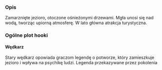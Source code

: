 ### Opis
Zamarznięte jezioro, otoczone ośnieżonymi drzewami. Mgła unosi się nad wodą, tworząc upiorną atmosferę. W lato główna atrakcja turystyczna.

### Ogólne plot hooki
#### Wędkarz
Stary wędkarz opowiada graczom legendę o potworze, który zamieszkuje jezioro i wpływa na psychikę ludzi. Legenda przekazywane przez pokolenia